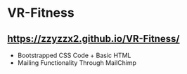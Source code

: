 # VR-Fitness
## https://zzyzzx2.github.io/VR-Fitness/
- Bootstrapped CSS Code + Basic HTML 
- Mailing Functionality Through MailChimp
